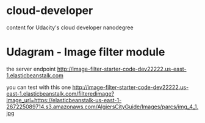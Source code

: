# cloud-developer
content for Udacity's cloud developer nanodegree


# Udagram - Image filter module

the server endpoint 
http://image-filter-starter-code-dev22222.us-east-1.elasticbeanstalk.com

you can test with this one
http://image-filter-starter-code-dev22222.us-east-1.elasticbeanstalk.com/filteredimage?image_url=https://elasticbeanstalk-us-east-1-267225089714.s3.amazonaws.com/AlgiersCityGuide/Images/parcs/img_4_1.jpg
